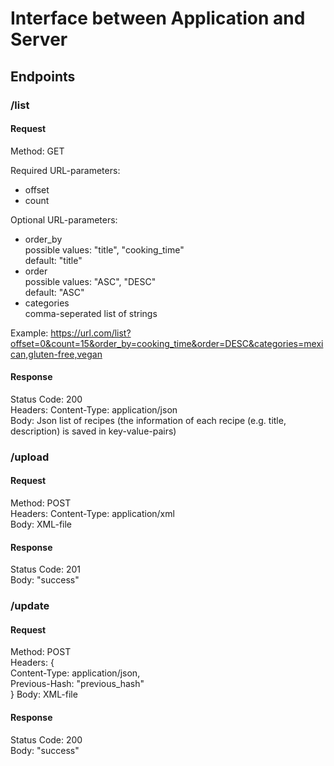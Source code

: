 # Interface between Application and Server
## Endpoints
### /list
#### Request  
Method: GET  

Required URL-parameters:  
- offset
- count

Optional URL-parameters:
- order_by  
    possible values: "title", "cooking_time"  
    default: "title" 
- order  
      possible values: "ASC", "DESC"   
      default: "ASC"
- categories  
     comma-seperated list of strings

Example:
https://url.com/list?offset=0&count=15&order_by=cooking_time&order=DESC&categories=mexican,gluten-free,vegan


#### Response
Status Code: 200  
Headers: Content-Type: application/json  
Body: Json list of recipes (the information of each recipe (e.g. title, description) is saved in key-value-pairs)  

### /upload
#### Request  
Method: POST  
Headers: Content-Type: application/xml  
Body: XML-file  

#### Response
Status Code: 201  
Body: "success"

### /update
#### Request  
Method: POST  
Headers: {  
Content-Type: application/json,   
Previous-Hash: "previous_hash"  
}
Body: XML-file

#### Response
Status Code: 200  
Body: "success"
